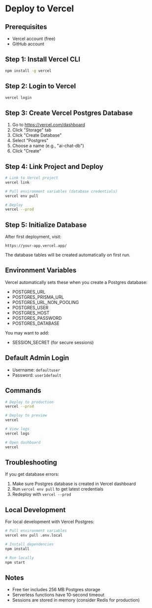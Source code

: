 # Deploy to Vercel

## Prerequisites
- Vercel account (free)
- GitHub account

## Step 1: Install Vercel CLI

```bash
npm install -g vercel
```

## Step 2: Login to Vercel

```bash
vercel login
```

## Step 3: Create Vercel Postgres Database

1. Go to https://vercel.com/dashboard
2. Click "Storage" tab
3. Click "Create Database"
4. Select "Postgres"
5. Choose a name (e.g., "ai-chat-db")
6. Click "Create"

## Step 4: Link Project and Deploy

```bash
# Link to Vercel project
vercel link

# Pull environment variables (database credentials)
vercel env pull

# Deploy
vercel --prod
```

## Step 5: Initialize Database

After first deployment, visit:
```
https://your-app.vercel.app/
```

The database tables will be created automatically on first run.

## Environment Variables

Vercel automatically sets these when you create a Postgres database:
- POSTGRES_URL
- POSTGRES_PRISMA_URL
- POSTGRES_URL_NON_POOLING
- POSTGRES_USER
- POSTGRES_HOST
- POSTGRES_PASSWORD
- POSTGRES_DATABASE

You may want to add:
- SESSION_SECRET (for secure sessions)

## Default Admin Login

- Username: `defaultuser`
- Password: `user1default`

## Commands

```bash
# Deploy to production
vercel --prod

# Deploy to preview
vercel

# View logs
vercel logs

# Open dashboard
vercel
```

## Troubleshooting

If you get database errors:
1. Make sure Postgres database is created in Vercel dashboard
2. Run `vercel env pull` to get latest credentials
3. Redeploy with `vercel --prod`

## Local Development

For local development with Vercel Postgres:

```bash
# Pull environment variables
vercel env pull .env.local

# Install dependencies
npm install

# Run locally
npm start
```

## Notes

- Free tier includes 256 MB Postgres storage
- Serverless functions have 10-second timeout
- Sessions are stored in memory (consider Redis for production)
